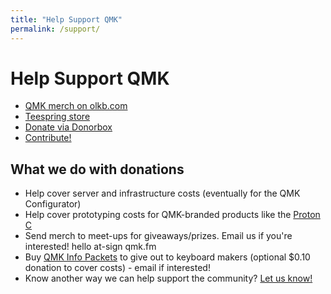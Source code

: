 ```yaml
---
title: "Help Support QMK"
permalink: /support/
---
```


# Help Support QMK

* [QMK merch on olkb.com](https://olkb.com/parts)
* [Teespring store](https://teespring.com/stores/qmk)
* [Donate via Donorbox](https://donorbox.org/qmk)
* [Contribute!](https://github.com/qmk/qmk_firmware/issues)

## What we do with donations

* Help cover server and infrastructure costs (eventually for the QMK Configurator)
* Help cover prototyping costs for QMK-branded products like the [Proton C](https://qmk.fm/proton-c)
* Send merch to meet-ups for giveaways/prizes. Email us if you're interested! hello at-sign qmk.fm
* Buy [QMK Info Packets](https://i.imgur.com/EoXgApN.png) to give out to keyboard makers (optional $0.10 donation to cover costs) - email if interested!
* Know another way we can help support the community? [Let us know!](https://github.com/qmk/qmk.fm/issues)